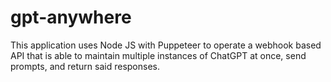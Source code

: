 # gpt-anywhere
This application uses Node JS with Puppeteer to operate a webhook based API that is able to maintain multiple instances of ChatGPT at once, send prompts, and return said responses.
